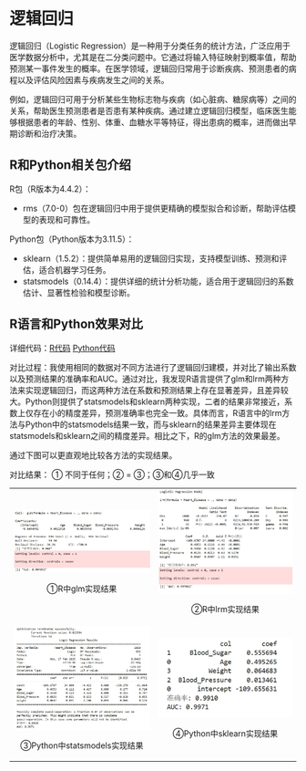 # 逻辑回归

逻辑回归（Logistic Regression）是一种用于分类任务的统计方法，广泛应用于医学数据分析中，尤其是在二分类问题中。它通过将输入特征映射到概率值，帮助预测某一事件发生的概率。在医学领域，逻辑回归常用于诊断疾病、预测患者的病程以及评估风险因素与疾病发生之间的关系。

例如，逻辑回归可用于分析某些生物标志物与疾病（如心脏病、糖尿病等）之间的关系，帮助医生预测患者是否患有某种疾病。通过建立逻辑回归模型，临床医生能够根据患者的年龄、性别、体重、血糖水平等特征，得出患病的概率，进而做出早期诊断和治疗决策。

## R和Python相关包介绍

R包（R版本为4.4.2）：
- rms（7.0-0）包在逻辑回归中用于提供更精确的模型拟合和诊断，帮助评估模型的表现和可靠性。

Python包（Python版本为3.11.5）：
- sklearn（1.5.2）：提供简单易用的逻辑回归实现，支持模型训练、预测和评估，适合机器学习任务。
- statsmodels（0.14.4）：提供详细的统计分析功能，适合用于逻辑回归的系数估计、显著性检验和模型诊断。

## R语言和Python效果对比



详细代码：[R代码](./R.ipynb) [Python代码](./Python.ipynb)

对比过程：我使用相同的数据对不同方法进行了逻辑回归建模，并对比了输出系数以及预测结果的准确率和AUC。通过对比，我发现R语言提供了glm和lrm两种方法来实现逻辑回归，而这两种方法在系数和预测结果上存在显著差异，且差异较大。Python则提供了statsmodels和sklearn两种实现，二者的结果非常接近，系数上仅存在小的精度差异，预测准确率也完全一致。具体而言，R语言中的lrm方法与Python中的statsmodels结果一致，而与sklearn的结果差异主要体现在statsmodels和sklearn之间的精度差异。相比之下，R的glm方法的效果最差。

通过下图可以更直观地比较各方法的实现结果。

对比结果： ① 不同于任何；② = ③；③和④几乎一致

<table>
  <tr>
    <td style="text-align: center;">
      <img src="result/R_glm.jpg" alt="R_glm" width="300">
      <p>①R中glm实现结果</p>
    </td>
    <td style="text-align: center;">
      <img src="result/R_lrm.jpg" alt="R_lrm" width="300">
      <p>②R中lrm实现结果</p>
    </td>
  </tr>
  <tr>
    <td style="text-align: center;">
      <img src="result/Python_statsmodels.jpg" alt="Python_statsmodels" width="300">
      <p>③Python中statsmodels实现结果</p>
    </td>
    <td style="text-align: center;">
      <img src="result/Python_sklearn.jpg" alt="Python_sklearn" width="300">
      <p>④Python中sklearn实现结果</p>
    </td>
  </tr>    
</table>
